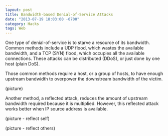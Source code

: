 ```yaml
---
layout: post
title: Bandwidth-based Denial-of-Service Attacks
date: "2013-07-19 18:03:00 -0700"
category: Hacks
tags: Web
---
```

One type of denial-of-service is to starve a resource of its bandwidth. Common methods include a UDP flood, which wastes the available bandwidth, and a TCP (SYN) flood, which occupies all the available connections. These attacks can be distributed (DDoS), or just done by one host (plain DoS).

Those common methods require a host, or a group of hosts, to have enough upstream bandwidth to overpower the downstream bandwidth of the victim.

(picture)

Another method, a reflected attack, reduces the amount of upstream bandwidth required because it is multiplied. However, this reflected attack works better when IP source address is available.

(picture - reflect self)

(picture - reflect others)
